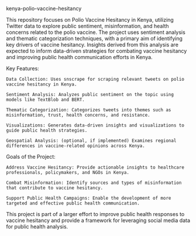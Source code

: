 kenya-polio-vaccine-hesitancy

This repository focuses on Polio Vaccine Hesitancy in Kenya, utilizing Twitter data to explore public sentiment, misinformation, and health concerns related to the polio vaccine. The project uses sentiment analysis and thematic categorization techniques, with a primary aim of identifying key drivers of vaccine hesitancy. Insights derived from this analysis are expected to inform data-driven strategies for combating vaccine hesitancy and improving public health communication efforts in Kenya.

Key Features:

    Data Collection: Uses snscrape for scraping relevant tweets on polio vaccine hesitancy in Kenya.

    Sentiment Analysis: Analyzes public sentiment on the topic using models like TextBlob and BERT.

    Thematic Categorization: Categorizes tweets into themes such as misinformation, trust, health concerns, and resistance.

    Visualizations: Generates data-driven insights and visualizations to guide public health strategies.

    Geospatial Analysis: (optional, if implemented) Examines regional differences in vaccine-related opinions across Kenya.

Goals of the Project:

    Address Vaccine Hesitancy: Provide actionable insights to healthcare professionals, policymakers, and NGOs in Kenya.

    Combat Misinformation: Identify sources and types of misinformation that contribute to vaccine hesitancy.

    Support Public Health Campaigns: Enable the development of more targeted and effective public health communication.

This project is part of a larger effort to improve public health responses to vaccine hesitancy and provide a framework for leveraging social media data for public health analysis.

